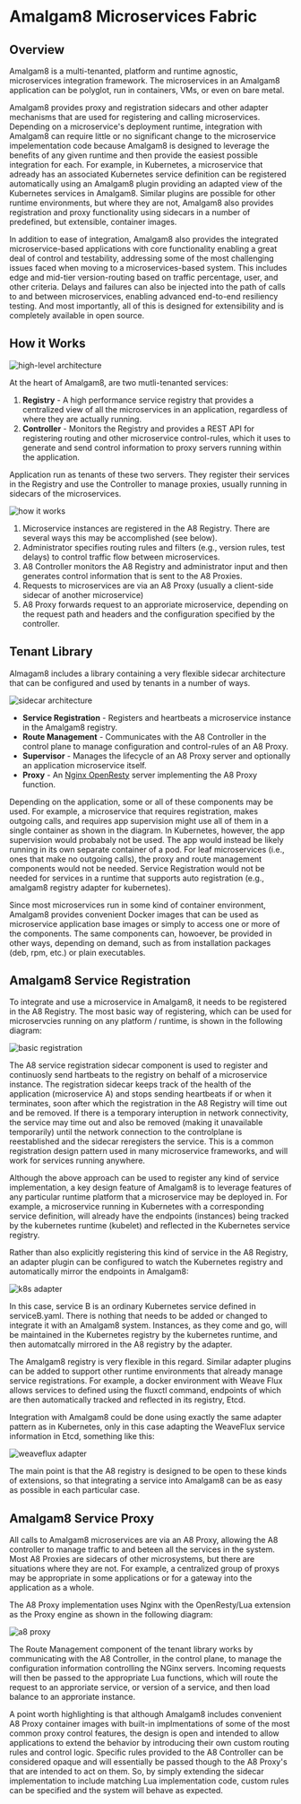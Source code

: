 # Amalgam8 Microservices Fabric

## Overview

Amalgam8 is a multi-tenanted, platform and runtime agnostic, microservices integration framework.
The microservices in an Amalgam8 application can be polyglot, run in containers, VMs, or even on bare metal.

Amalgam8 provides proxy and registration sidecars and other adapter mechanisms that are used for registering and calling
microservices. Depending on a microservice's deployment runtime, integration with Amalgam8 can require little or no significant change
to the microservice impelementation code because Amalgam8 is designed to leverage the benefits of any given runtime
and then provide the easiest possible integration for each. For example, in Kubernetes, a microservice that adready has an associated
Kubernetes service definition can be registered automatically using an Amalgam8 plugin providing
an adapted view of the Kubernetes services in Amalgam8. 
Similar plugins are possible for other runtime environments, but where they are not, Amalgam8 also provides registration
and proxy functionality using sidecars in a number of predefined, but extensible, container images.

In addition to ease of integration, Amalgam8 also provides the integrated microservice-based applications with core functionality
enabling a great deal of control and testability, addressing some of the most challenging issues faced when moving to
a microservices-based system. This includes edge and mid-tier version-routing based on traffic percentage, user, and other
criteria. Delays and failures can also be injected into the path of calls to and between microservices, enabling advanced
end-to-end resiliency testing. And most importantly, all of this is designed for extensibility and is completely available in open source.

## How it Works

![high-level architecture](https://github.com/amalgam8/amalgam8.github.io/blob/master/images/architecture.jpg)

At the heart of Amalgam8, are two mutli-tenanted services:

1. **Registry** - A high performance service registry that provides a centralized view of all the microservices in an application, regardless
   of where they are actually running.
2. **Controller** - Monitors the Registry and provides a REST API for registering routing and other microservice control-rules, which
   it uses to generate and send control information to proxy servers running within the application.

Application run as tenants of these two servers. They register their services in the Registry and use the Controller to manage proxies,
usually running in sidecars of the microservices.

![how it works](https://github.com/amalgam8/amalgam8.github.io/blob/master/images/how-it-works.jpg)

1. Microservice instances are registered in the A8 Registry. There are several ways this may be accomplished (see below).
2. Administrator specifies routing rules and filters (e.g., version rules, test delays) to control traffic flow between microservices.
3. A8 Controller monitors the A8 Registry and administrator input and then generates control information that is sent to the A8 Proxies.
4. Requests to microservices are via an A8 Proxy (usually a client-side sidecar of another microservice)
5. A8 Proxy forwards request to an approriate microservice, depending on the request path and headers and the configuration specified by the controller.

## Tenant Library

Almagam8 includes a library containing a very flexible sidecar architecture that can be configured and used by tenants in a number of ways.

![sidecar architecture](https://github.com/amalgam8/amalgam8.github.io/blob/master/images/sidecar.jpg)

* **Service Registration** - Registers and heartbeats a microservice instance in the Amalgam8 registry.
* **Route Management** - Communicates with the A8 Controller in the control plane to manage configuration and control-rules of an A8 Proxy.
* **Supervisor** - Manages the lifecycle of an A8 Proxy server and optionally an application microservice itself.
* **Proxy** - An [Nginx OpenResty](https://openresty.org/en/) server implementing the A8 Proxy function.

Depending on the application, some or all of these components may be used. 
For example, a microservice that requires registration, makes outgoing calls, and requires app supervision might use all of them
in a single container as shown in the diagram. In Kubernetes, however, the app supervision would probabaly not be used. The app would instead
be likely running in its own separate container of a pod. For leaf microservices (i.e., ones that make no outgoing calls), the proxy and
route management components would not be needed. Service Registration would not be needed for services in a runtime that 
supports auto registration (e.g., amalgam8 registry adapter for kubernetes).

Since most microservices run in some kind of container environment, Amalgam8 provides convenient Docker images that can be used
as microservice application base images or simply to access one or more of the components. 
The same components can, howoever, be
provided in other ways, depending on demand, such as from installation packages (deb, rpm, etc.) or plain executables.

## Amalgam8 Service Registration

To integrate and use a microservice in Amalgam8, it needs to be registered in the A8 Registry. 
The most basic way of registering, which can be used for microservcies running on any platform / runtime, is shown in the following diagram:

![basic registration](https://github.com/amalgam8/amalgam8.github.io/blob/master/images/basic-reg.jpg)

The A8 service registration sidecar component is used to register and continuosly send hartbeats to the registry on
behalf of a microservice instance.
The registration sidecar keeps track of the health of the application (microservice A) and stops sending heartbeats if or when it terminates,
soon after which the registration in the A8 Registry will time out and be removed. 
If there is a temporary interuption in network connectivity, the service may time out and also be removed (making it unavailable temporarily)
until the network connection to the controlplane is reestablished and the sidecar reregisters the service.
This is a common registration design pattern used in many microservice frameworks, and will work for services running anywhere.

Although the above approach can be used to register any kind of service implementation,
a key design feature of Amalgam8 is to leverage features of any particular runtime platform that a microservice may be deployed in.
For example, a microservice running in Kubernetes with a corresponding service definition,
will already have the endpoints (instances) being tracked by the kubernetes runtime (kubelet)
and reflected in the Kubernetes service registry.

Rather than also explicitly registering this kind of service in the A8 Registry, an adapter plugin can be configured
to watch the Kubernetes registry and automatically mirror the endpoints in Amalgam8:

![k8s adapter](https://github.com/amalgam8/amalgam8.github.io/blob/master/images/k8s-adapter.jpg)

In this case, service B is an ordinary Kubernetes service defined in serviceB.yaml. There is nothing that needs to
be added or changed to integrate it with an Amalgam8 system. Instances, as they come and go, will be maintained in the Kubernetes
registry by the kubernetes runtime, and then automatcally mirrored in the A8 registry by the adapter.

The Amalgam8 registry is very flexible in this regard. Similar adapter plugins can be added to support other runtime environments
that already manage service registrations.
For example, a docker environment with Weave Flux allows services to defined using the fluxctl command, endpoints of which are
then automatically tracked and reflected in its registry, Etcd.

Integration with Amalgam8 could be done using exactly the same adapter pattern as in Kubernetes, only in this case adapting
the WeaveFlux service information in Etcd, something like this:

![weaveflux adapter](https://github.com/amalgam8/amalgam8.github.io/blob/master/images/weaveflux-adapter.jpg)

The main point is that the A8 registry is designed to be open to these kinds of extensions, so that integrating a service into
Amalgam8 can be as easy as possible in each particular case.

## Amalgam8 Service Proxy

All calls to Amalgam8 microservices are via an A8 Proxy, allowing the A8 controller to manage traffic to and beteen all the services
in the system. Most A8 Proxies are sidecars of other microsystems, but there are situations where they are not.
For example, a centralized group of proxys may be appropriate in some applications or for a gateway into the
application as a whole.

The A8 Proxy implementation uses Nginx with the OpenResty/Lua extension as the Proxy engine as shown in the following diagram:

![a8 proxy](https://github.com/amalgam8/amalgam8.github.io/blob/master/images/proxy.jpg)

The Route Management component of the tenant library works by communicating with the A8 Controller, in the control plane, to
manage the configuration information controlling the NGinx servers. Incoming requests will then be passed to 
the appropriate Lua functions, which will route the request to an approriate service, or version of a service,
and then load balance to an approriate instance. 

A point worth highlighting is that although Amalgam8 includes convenient A8 Proxy container images with built-in
implmentations of some of the most common proxy control features, the design is open and intended to allow applications
to extend the behavior by introducing their own custom routing rules and control logic.
Specific rules provided to the A8 Controller can be considered opaque and will essentially be passed though to the
A8 Proxy's that are intended to act on them. So, by simply extending the sidecar implementation to include matching Lua
implementation code, custom rules can be specified and the system will behave as expected.
